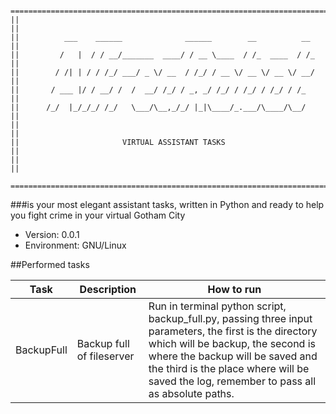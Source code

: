 ```shell
  ===========================================================================
||                                                                           ||
||          ___    ______              ______        __          __          ||
||         /   |  / / __/_______  ____/ / __ \____  / /_  ____  / /_         ||
||        / /| | / / /_/ ___/ _ \/ __  / /_/ / __ \/ __ \/ __ \/ __/         ||
||       / ___ |/ / __/ /  /  __/ /_/ / _, _/ /_/ / /_/ / /_/ / /_           ||
||      /_/  |_/_/_/ /_/   \___/\__,_/_/ |_|\____/_.___/\____/\__/           ||
||                                                                           ||
||                       VIRTUAL ASSISTANT TASKS                             ||
||                                                                           ||
  ===========================================================================
```

###is your most elegant assistant tasks, written in Python and ready to help you fight crime in your virtual Gotham City

* Version: 0.0.1
* Environment: GNU/Linux

##Performed tasks

| Task        | Description               | How to run |
|-------------|---------------------------|----------------------------------------------------------------------------------------------------------|
| BackupFull  | Backup full of fileserver | Run in terminal python script, backup_full.py, passing three input parameters, the first is the directory which will be backup, the second is where the backup will be saved and the third is the place where will be saved the log, remember to pass all as absolute paths. |